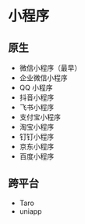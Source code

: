 # 小程序

## 原生

- 微信小程序（最早）
- 企业微信小程序
- QQ 小程序
- 抖音小程序
- 飞书小程序
- 支付宝小程序
- 淘宝小程序
- 钉钉小程序
- 京东小程序
- 百度小程序

## 跨平台

- Taro
- uniapp
